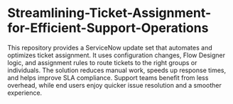 # Streamlining-Ticket-Assignment-for-Efficient-Support-Operations
This repository provides a ServiceNow update set that automates and optimizes ticket assignment. It uses configuration changes, Flow Designer logic, and assignment rules to route tickets to the right groups or individuals. The solution reduces manual work, speeds up response times, and helps improve SLA compliance. Support teams benefit from less overhead, while end users enjoy quicker issue resolution and a smoother experience.
